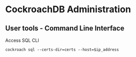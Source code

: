 # CockroachDB Administration

## User tools - Command Line Interface
Access SQL CLI
```
cockroach sql --certs-dir=certs --host=$ip_address
```
